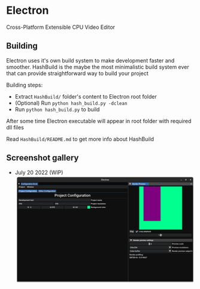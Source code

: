# Electron
Cross-Platform Extensible CPU Video Editor

## Building
Electron uses it's own build system to make development faster and smoother.
HashBuild is the maybe the most minimalistic build system ever that can provide straightforward way to build your project

Building steps:
* Extract `HashBuild/` folder's content to Electron root folder
* (Optional) Run `python hash_build.py -dclean`
* Run `python hash_build.py` to build

After some time Electron executable will appear in root folder with required dll files

Read `HashBuild/README.md` to get more info about HashBuild


## Screenshot gallery
* July 20 2022 (WIP)
![Screenshot 1](gallery/GalleryImage1.png "Very very WIP screenshot")
